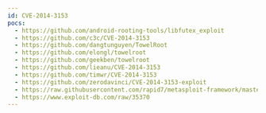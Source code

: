 ```yaml
---
id: CVE-2014-3153
pocs:
  - https://github.com/android-rooting-tools/libfutex_exploit
  - https://github.com/c3c/CVE-2014-3153
  - https://github.com/dangtunguyen/TowelRoot
  - https://github.com/elongl/towelroot
  - https://github.com/geekben/towelroot
  - https://github.com/lieanu/CVE-2014-3153
  - https://github.com/timwr/CVE-2014-3153
  - https://github.com/zerodavinci/CVE-2014-3153-exploit
  - https://raw.githubusercontent.com/rapid7/metasploit-framework/master/modules/exploits/android/local/futex_requeue.rb
  - https://www.exploit-db.com/raw/35370
---
```

